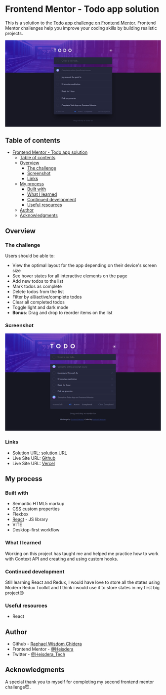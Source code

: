 # Frontend Mentor - Todo app solution

This is a solution to the [Todo app challenge on Frontend Mentor](https://www.frontendmentor.io/challenges/todo-app-Su1_KokOW). Frontend Mentor challenges help you improve your coding skills by building realistic projects.

![Design preview for The todo app challenge](./public/desktop-design-dark.jpg)

## Table of contents

- [Frontend Mentor - Todo app solution](#frontend-mentor---todo-app-solution)
  - [Table of contents](#table-of-contents)
  - [Overview](#overview)
    - [The challenge](#the-challenge)
    - [Screenshot](#screenshot)
    - [Links](#links)
  - [My process](#my-process)
    - [Built with](#built-with)
    - [What I learned](#what-i-learned)
    - [Continued development](#continued-development)
    - [Useful resources](#useful-resources)
  - [Author](#author)
  - [Acknowledgments](#acknowledgments)

## Overview

### The challenge

Users should be able to:

- View the optimal layout for the app depending on their device's screen size
- See hover states for all interactive elements on the page
- Add new todos to the list
- Mark todos as complete
- Delete todos from the list
- Filter by all/active/complete todos
- Clear all completed todos
- Toggle light and dark mode
- **Bonus**: Drag and drop to reorder items on the list

### Screenshot

![Todo-App completion screenshot](./public/screenshot.png)

### Links

- Solution URL: [solution URL](https://www.frontendmentor.io/solutions/responsive-sign-up-form-using-css-flexbox-qhgnnrTtxT)
- Live Site URL: [Github](https://heisdera.github.io/frontend-mentor-challenge-signup-form/)
- Live Site URL: [Vercel](https://frontend-mentor-challenge-signup-form.vercel.app/)

## My process

### Built with

- Semantic HTML5 markup
- CSS custom properties
- Flexbox
- [React](https://reactjs.org/) - JS library
- VITE
- Desktop-first workflow

### What I learned

Working on this project has taught me and helped me practice how to work with Context API and creating and using custom hooks.

### Continued development

Still learning React and Redux, I would have love to store all the states using Modern Redux Toolkit and I think i would use it to store states in my first big project😊

### Useful resources

- React

## Author

- Github - [Raphael Wisdom Chidera](https://github.com/Heisdera)
- Frontend Mentor - [@Heisdera](https://www.frontendmentor.io/profile/Heisdera)
- Twitter - [@Heisdera_Tech](https://twitter.com/Heisdera_Tech)

## Acknowledgments

A special thank you to myself for completing my second frontend mentor challenge😇.
